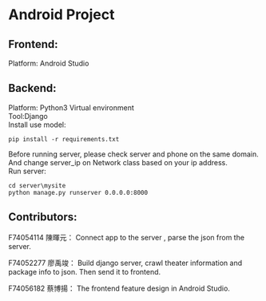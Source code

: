 # Android Project

## Frontend:
Platform: Android Studio

## Backend:
Platform: Python3 Virtual environment  
Tool:Django  
Install use model: 
```
pip install -r requirements.txt
```
Before running server, please check server and phone on the same domain.  
And change server_ip on Network class based on your ip address.  
Run server: 
```
cd server\mysite
python manage.py runserver 0.0.0.0:8000
```

## Contributors:
F74054114 陳暉元：
Connect app to the server , parse the json from the server.

F74052277 廖禹竣：
Build django server, crawl theater information and package info to json. Then send it to frontend.

F74056182 蔡博揚：
The frontend feature design in Android Studio.
